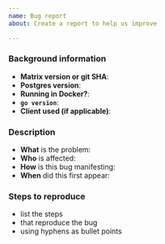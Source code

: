 ```yaml
---
name: Bug report
about: Create a report to help us improve

---
```


<!--
All bug reports must provide the following background information
Text between <!-- and --​> marks will be invisible in the report.

IF YOUR ISSUE IS CONSIDERED A SECURITY VULNERABILITY THEN PLEASE STOP
AND DO NOT POST IT AS A GITHUB ISSUE! Please report the issue responsibly by
disclosing in private by email to security@matrix.org instead. For more details, please
see: https://www.matrix.org/security-disclosure-policy/
-->

### Background information

<!-- Please include versions of all software when known e.g database versions, docker versions, client versions -->

- **Matrix version or git SHA**:
- **Postgres version**:
- **Running in Docker?**:
- **`go version`**:
- **Client used (if applicable)**:

### Description

- **What** is the problem:
- **Who** is affected:
- **How** is this bug manifesting:
- **When** did this first appear:

<!--
Examples of good descriptions:
- What: "I cannot log in, getting HTTP 500 responses"
- Who: "Clients on my server"
- How: "Errors in the logs saying 500 internal server error"
- When: "After upgrading to 0.3.0"

- What: "Matrix ran out of memory"
- Who: "Server admin"
- How: "Lots of logs about device change updates"
- When: "After my server joined Matrix HQ"

Examples of bad descriptions:
- What: "Can't send messages"  - This is bad because it isn't specfic enough. Which endpoint isn't working and what is the response code? Does the message send but encryption fail?
- Who: "Me" - Who are you? Running the server or a user on a Dendrite server?
- How: "Can't send messages" - Same as "What".
- When: "1 day ago" - It's impossible to know what changed 1 day ago without further input.
-->

### Steps to reproduce

<!-- Please try reproducing this bug before submitting it. Issues which cannot be reproduced risk being closed. -->

- list the steps
- that reproduce the bug
- using hyphens as bullet points

<!--
Describe how what happens differs from what you expected.

If you can identify any relevant log snippets from server logs, please include
those (please be careful to remove any personal or private data). Please surround them with
``` (three backticks, on a line on their own), so that they are formatted legibly.

Alternatively, please send logs to @kegan:matrix.org, @s7evink:matrix.org or @devonh:one.ems.host
with a link to the respective Github issue, thanks!
-->

